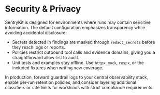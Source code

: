 # Security & Privacy

SentryKit is designed for environments where runs may contain sensitive information. The default configuration emphasizes transparency while avoiding accidental disclosure:

- Secrets detected in findings are masked through `redact_secrets` before they reach logs or reports.
- Policies restrict outbound tool calls and evidence domains, giving you a straightforward allow-list to audit.
- Unit tests and examples stay offline. Use `httpx_mock`, `respx`, or the included fixtures when writing new coverage.

In production, forward guardrail logs to your central observability stack, enable per-run retention policies, and consider layering additional classifiers or rate limits for workloads with strict compliance requirements.
